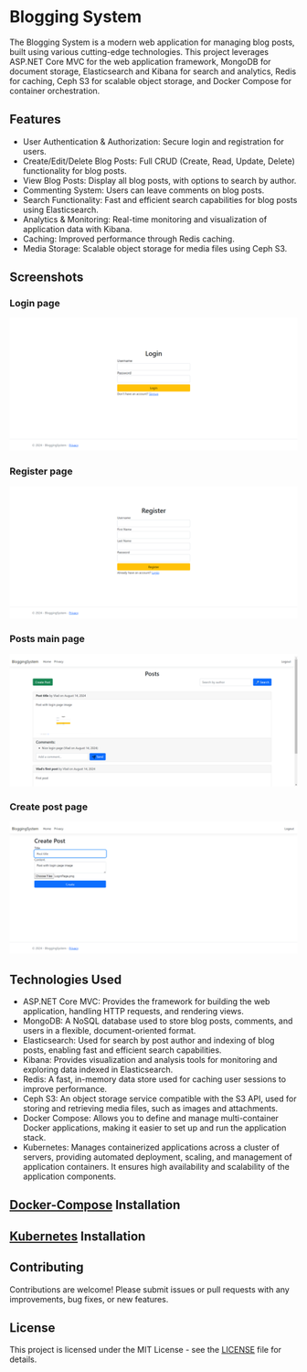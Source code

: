 # Blogging System

The Blogging System is a modern web application for managing blog posts, built using various cutting-edge technologies. This project leverages ASP.NET Core MVC for the web application framework, MongoDB for document storage, Elasticsearch and Kibana for search and analytics, Redis for caching, Ceph S3 for scalable object storage, and Docker Compose for container orchestration.

## Features

- User Authentication & Authorization: Secure login and registration for users.
- Create/Edit/Delete Blog Posts: Full CRUD (Create, Read, Update, Delete) functionality for blog posts.
- View Blog Posts: Display all blog posts, with options to search by author.
- Commenting System: Users can leave comments on blog posts.
- Search Functionality: Fast and efficient search capabilities for blog posts using Elasticsearch.
- Analytics & Monitoring: Real-time monitoring and visualization of application data with Kibana.
- Caching: Improved performance through Redis caching.
- Media Storage: Scalable object storage for media files using Ceph S3.

## Screenshots

### Login page
![LoginPage](Screenshots/LoginPage.png)

### Register page
![RegisterPage](Screenshots/RegisterPage.png)

### Posts main page
![PostsPage](Screenshots/PostsPage.png)

### Create post page
![CreatePostPage](Screenshots/CreatePostPage.png)

## Technologies Used

- ASP.NET Core MVC: Provides the framework for building the web application, handling HTTP requests, and rendering views.
- MongoDB: A NoSQL database used to store blog posts, comments, and users in a flexible, document-oriented format.
- Elasticsearch: Used for search by post author and indexing of blog posts, enabling fast and efficient search capabilities.
- Kibana: Provides visualization and analysis tools for monitoring and exploring data indexed in Elasticsearch.
- Redis: A fast, in-memory data store used for caching user sessions to improve performance.
- Ceph S3: An object storage service compatible with the S3 API, used for storing and retrieving media files, such as images and attachments.
- Docker Compose: Allows you to define and manage multi-container Docker applications, making it easier to set up and run the application stack.
- Kubernetes: Manages containerized applications across a cluster of servers, providing automated deployment, scaling, and management of application containers. It ensures high availability and scalability of the application components.

## [Docker-Compose](BloggingSystem/Docker-Compose/Readme.md) Installation

## [Kubernetes](BloggingSystem/Kubernetes/Readme.md) Installation

## Contributing

Contributions are welcome! Please submit issues or pull requests with any improvements, bug fixes, or new features.

## License

This project is licensed under the MIT License - see the [LICENSE](LICENSE) file for details.